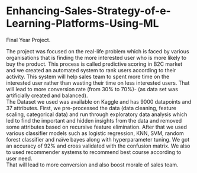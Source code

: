 # Enhancing-Sales-Strategy-of-e-Learning-Platforms-Using-ML
Final Year Project.

The project was focused on the real-life problem which is faced by various organisations that is finding the more interested user who is more likely to buy the product.
This process is called predictive scoring in B2C market and we created an automated system to rank users according to their activity. 
This system will help sales team to spent more time on the interested user rather than wasting their time on less interested users. 
That will lead to more conversion rate (from 30% to 70%)- (as data set was artificially created and balanced).  
The Dataset we used was available on Kaggle and has 9000 datapoints and 37 attributes. 
First, we pre-processed the data (data cleaning, feature scaling, categorical data) and run through exploratory data analysis which led to find the important and hidden insights from the data and removed some attributes based on recursive feature elimination. 
After that we used various classifier models such as logistic regression, KNN, SVM, random forest classifier and naïve bayes along with hyperparameter tuning. We got an accuracy of 92% and cross validated with the confusion matrix. 
We also to used recommender systems to recommend best course according to user need.  
That will lead to more conversion and also boost morale of sales team.
